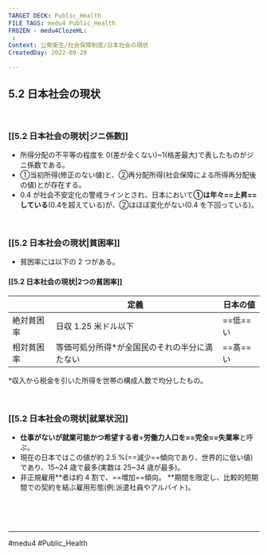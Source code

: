 ```yaml
---
TARGET DECK: Public_Health
FILE TAGS: medu4 Public_Health
FROZEN - medu4ClozeHL:
 : 
Context: 公衆衛生/社会保障制度/日本社会の現状
CreatedDay: 2022-09-28

---
```


## 5.2 日本社会の現状

<br>

### [[5.2 日本社会の現状|ジニ係数]]
- 所得分配の不平等の程度を 0(差が全くない)~1(格差最大)で表したものがジニ係数である。 
- ①当初所得(修正のない値)と、②再分配所得(社会保障による所得再分配後の値)とが存在する。
- 0.4 が社会不安定化の警戒ラインとされ、日本において**①は年々==上昇==している**(0.4を超えている)が、②はほぼ変化がない(0.4 を下回っている)。
<!--ID: 1664685324936-->



<br>

### [[5.2 日本社会の現状|貧困率]]
- 貧困率には以下の 2 つがある。
#### [[5.2 日本社会の現状|2つの貧困率]]
|            | 定義                                           | 日本の値 |
| ---------- | ---------------------------------------------- | -------- |
| 絶対貧困率 | 日収 1.25 米ドル以下                           | ==低==い |
| 相対貧困率 | 等価可処分所得\*が全国民のそれの半分に満たない | ==髙==い |
\*収入から税金を引いた所得を世帯の構成人数で均分したもの。
<!--ID: 1664685324951-->



<br>


### [[5.2 日本社会の現状|就業状況]]
- **仕事がないが就業可能かつ希望する者÷労働力人口を==完全==失業率**と呼ぶ。
- 現在の日本ではこの値が約 2.5 %(==減少==傾向であり、世界的に低い値)であり、15~24 歳で最多(実数は 25~34 歳が最多)。
- 非正規雇用\*\*者は約 4 割で、==増加==傾向。
\*\*期間を限定し、比較的短期間での契約を結ぶ雇用形態(例:派遣社員やアルバイト)。
<!--ID: 1664685324966-->






<br><br><br>

---
#medu4 #Public_Health
